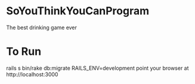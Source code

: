 # SoYouThinkYouCanProgram
The best drinking game ever

# To Run
rails s
bin/rake db:migrate RAILS_ENV=development
point your browser at http://localhost:3000
